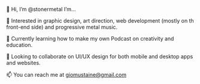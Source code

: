 👋 Hi, I’m @stonermetal
      I’m...
      
👀 Interested in graphic design, art direction, web development (mostly on th front-end side) and progressive metal music.

🌱 Currently learning how to make my own Podcast on creativity and education.

💞️ Looking to collaborate on UI/UX design for both mobile and desktop apps and websites.

📫 You can reach me at giomustaine@gmail.com


<!---
stonermetal/stonermetal is a ✨ special ✨ repository because its `README.md` (this file) appears on your GitHub profile.
You can click the Preview link to take a look at your changes.
--->
